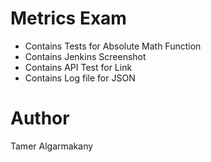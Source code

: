 # Metrics Exam

- Contains Tests for Absolute Math Function
- Contains Jenkins Screenshot
- Contains API Test for Link
- Contains Log file for JSON

# Author 
Tamer Algarmakany

